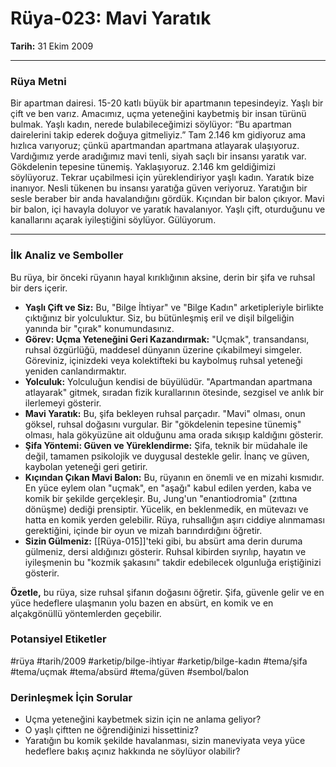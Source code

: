 # Rüya-023: Mavi Yaratık
**Tarih:** 31 Ekim 2009

---
### Rüya Metni

Bir apartman dairesi. 15-20 katlı büyük bir apartmanın tepesindeyiz. Yaşlı bir çift ve ben varız. Amacımız, uçma yeteneğini kaybetmiş bir insan türünü bulmak. Yaşlı kadın, nerede bulabileceğimizi söylüyor: “Bu apartman dairelerini takip ederek doğuya gitmeliyiz.” Tam 2.146 km gidiyoruz ama hızlıca varıyoruz; çünkü apartmandan apartmana atlayarak ulaşıyoruz. Vardığımız yerde aradığımız mavi tenli, siyah saçlı bir insansı yaratık var. Gökdelenin tepesine tünemiş. Yaklaşıyoruz. 2.146 km geldiğimizi söylüyoruz. Tekrar uçabilmesi için yüreklendiriyor yaşlı kadın. Yaratık bize inanıyor. Nesli tükenen bu insansı yaratığa güven veriyoruz. Yaratığın bir sesle beraber bir anda havalandığını gördük. Kıçından bir balon çıkıyor. Mavi bir balon, içi havayla doluyor ve yaratık havalanıyor. Yaşlı çift, oturduğunu ve kanallarını açarak iyileştiğini söylüyor. Gülüyorum.

---
### İlk Analiz ve Semboller

Bu rüya, bir önceki rüyanın hayal kırıklığının aksine, derin bir şifa ve ruhsal bir ders içerir.

* **Yaşlı Çift ve Siz:** Bu, "Bilge İhtiyar" ve "Bilge Kadın" arketipleriyle birlikte çıktığınız bir yolculuktur. Siz, bu bütünleşmiş eril ve dişil bilgeliğin yanında bir "çırak" konumundasınız.
* **Görev: Uçma Yeteneğini Geri Kazandırmak:** "Uçmak", transandansı, ruhsal özgürlüğü, maddesel dünyanın üzerine çıkabilmeyi simgeler. Göreviniz, içinizdeki veya kolektifteki bu kaybolmuş ruhsal yeteneği yeniden canlandırmaktır.
* **Yolculuk:** Yolculuğun kendisi de büyülüdür. "Apartmandan apartmana atlayarak" gitmek, sıradan fizik kurallarının ötesinde, sezgisel ve anlık bir ilerlemeyi gösterir.
* **Mavi Yaratık:** Bu, şifa bekleyen ruhsal parçadır. "Mavi" olması, onun göksel, ruhsal doğasını vurgular. Bir "gökdelenin tepesine tünemiş" olması, hala gökyüzüne ait olduğunu ama orada sıkışıp kaldığını gösterir.
* **Şifa Yöntemi: Güven ve Yüreklendirme:** Şifa, teknik bir müdahale ile değil, tamamen psikolojik ve duygusal destekle gelir. İnanç ve güven, kaybolan yeteneği geri getirir.
* **Kıçından Çıkan Mavi Balon:** Bu, rüyanın en önemli ve en mizahi kısmıdır. En yüce eylem olan "uçmak", en "aşağı" kabul edilen yerden, kaba ve komik bir şekilde gerçekleşir. Bu, Jung'un "enantiodromia" (zıttına dönüşme) dediği prensiptir. Yücelik, en beklenmedik, en mütevazı ve hatta en komik yerden gelebilir. Rüya, ruhsallığın aşırı ciddiye alınmaması gerektiğini, içinde bir oyun ve mizah barındırdığını öğretir.
* **Sizin Gülmeniz:** [[Rüya-015]]'teki gibi, bu absürt ama derin duruma gülmeniz, dersi aldığınızı gösterir. Ruhsal kibirden sıyrılıp, hayatın ve iyileşmenin bu "kozmik şakasını" takdir edebilecek olgunluğa eriştiğinizi gösterir.

**Özetle,** bu rüya, size ruhsal şifanın doğasını öğretir. Şifa, güvenle gelir ve en yüce hedeflere ulaşmanın yolu bazen en absürt, en komik ve en alçakgönüllü yöntemlerden geçebilir.

### Potansiyel Etiketler
#rüya #tarih/2009 #arketip/bilge-ihtiyar #arketip/bilge-kadın #tema/şifa #tema/uçmak #tema/absürd #tema/güven #sembol/balon

### Derinleşmek İçin Sorular
* Uçma yeteneğini kaybetmek sizin için ne anlama geliyor?
* O yaşlı çiftten ne öğrendiğinizi hissettiniz?
* Yaratığın bu komik şekilde havalanması, sizin maneviyata veya yüce hedeflere bakış açınız hakkında ne söylüyor olabilir?